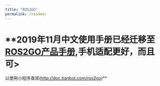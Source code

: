```yaml
---
title: "ROS2GO"
permalink: /readme/
---
```


# **2019年11月中文使用手册已经迁移至[ROS2GO产品手册](http://doc.tianbot.com/ros2go),手机适配更好，而且可>
以使用小程序查阅(http://doc.tianbot.com/ros2go)**



